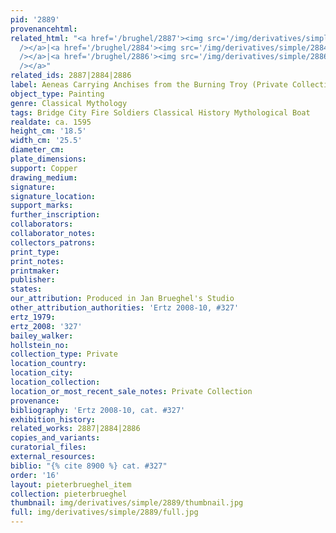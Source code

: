 ```yaml
---
pid: '2889'
provenancehtml:
related_html: "<a href='/brughel/2887'><img src='/img/derivatives/simple/2887/thumbnail.jpg'
  /></a>|<a href='/brughel/2884'><img src='/img/derivatives/simple/2884/thumbnail.jpg'
  /></a>|<a href='/brughel/2886'><img src='/img/derivatives/simple/2886/thumbnail.jpg'
  /></a>"
related_ids: 2887|2884|2886
label: Aeneas Carrying Anchises from the Burning Troy (Private Collection)
object_type: Painting
genre: Classical Mythology
tags: Bridge City Fire Soldiers Classical History Mythological Boat
realdate: ca. 1595
height_cm: '18.5'
width_cm: '25.5'
diameter_cm:
plate_dimensions:
support: Copper
drawing_medium:
signature:
signature_location:
support_marks:
further_inscription:
collaborators:
collaborator_notes:
collectors_patrons:
print_type:
print_notes:
printmaker:
publisher:
states:
our_attribution: Produced in Jan Brueghel's Studio
other_attribution_authorities: 'Ertz 2008-10, #327'
ertz_1979:
ertz_2008: '327'
bailey_walker:
hollstein_no:
collection_type: Private
location_country:
location_city:
location_collection:
location_or_most_recent_sale_notes: Private Collection
provenance:
bibliography: 'Ertz 2008-10, cat. #327'
exhibition_history:
related_works: 2887|2884|2886
copies_and_variants:
curatorial_files:
external_resources:
biblio: "{% cite 8900 %} cat. #327"
order: '16'
layout: pieterbrueghel_item
collection: pieterbrueghel
thumbnail: img/derivatives/simple/2889/thumbnail.jpg
full: img/derivatives/simple/2889/full.jpg
---
```

